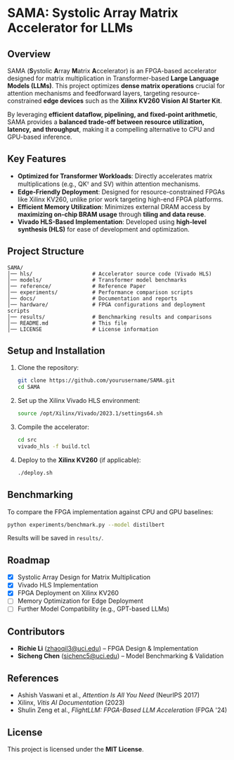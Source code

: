 # SAMA: Systolic Array Matrix Accelerator for LLMs

## Overview
SAMA (**S**ystolic **A**rray **M**atrix **A**ccelerator) is an FPGA-based accelerator designed for matrix multiplication in Transformer-based **Large Language Models (LLMs)**. This project optimizes **dense matrix operations** crucial for attention mechanisms and feedforward layers, targeting resource-constrained **edge devices** such as the **Xilinx KV260 Vision AI Starter Kit**.

By leveraging **efficient dataflow, pipelining, and fixed-point arithmetic**, SAMA provides a **balanced trade-off between resource utilization, latency, and throughput**, making it a compelling alternative to CPU and GPU-based inference.

## Key Features
- **Optimized for Transformer Workloads**: Directly accelerates matrix multiplications (e.g., QKᵀ and SV) within attention mechanisms.
- **Edge-Friendly Deployment**: Designed for resource-constrained FPGAs like Xilinx KV260, unlike prior work targeting high-end FPGA platforms.
- **Efficient Memory Utilization**: Minimizes external DRAM access by **maximizing on-chip BRAM usage** through **tiling and data reuse**.
- **Vivado HLS-Based Implementation**: Developed using **high-level synthesis (HLS)** for ease of development and optimization.

## Project Structure
```
SAMA/
│── hls/                   # Accelerator source code (Vivado HLS)
│── models/                # Transformer model benchmarks
│── reference/             # Reference Paper
│── experiments/           # Performance comparison scripts
│── docs/                  # Documentation and reports
│── hardware/              # FPGA configurations and deployment scripts
│── results/               # Benchmarking results and comparisons
│── README.md              # This file
│── LICENSE                # License information
```

## Setup and Installation
1. Clone the repository:
   ```sh
   git clone https://github.com/yourusername/SAMA.git
   cd SAMA
   ```
2. Set up the Xilinx Vivado HLS environment:
   ```sh
   source /opt/Xilinx/Vivado/2023.1/settings64.sh
   ```
3. Compile the accelerator:
   ```sh
   cd src
   vivado_hls -f build.tcl
   ```
4. Deploy to the **Xilinx KV260** (if applicable):
   ```sh
   ./deploy.sh
   ```

## Benchmarking
To compare the FPGA implementation against CPU and GPU baselines:
```sh
python experiments/benchmark.py --model distilbert
```
Results will be saved in `results/`.

## Roadmap
- [x] Systolic Array Design for Matrix Multiplication
- [x] Vivado HLS Implementation
- [x] FPGA Deployment on Xilinx KV260
- [ ] Memory Optimization for Edge Deployment
- [ ] Further Model Compatibility (e.g., GPT-based LLMs)

## Contributors
- **Richie Li** ([zhaoqil3@uci.edu](mailto:zhaoqil3@uci.edu)) – FPGA Design & Implementation
- **Sicheng Chen** ([sichenc5@uci.edu](mailto:sichenc5@uci.edu)) – Model Benchmarking & Validation

## References
- Ashish Vaswani et al., *Attention Is All You Need* (NeurIPS 2017)
- Xilinx, *Vitis AI Documentation* (2023)
- Shulin Zeng et al., *FlightLLM: FPGA-Based LLM Acceleration* (FPGA '24)

## License
This project is licensed under the **MIT License**.
